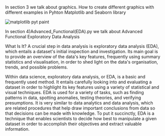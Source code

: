 In section 3 we talk about graphics. How to create different graphics with different examples in Pyhton Matplotlib and Seaborn library 

![matplotlib pyt paint](https://github.com/Bilgehanyaylali/collaboration/assets/151865735/05955629-edcb-437a-9083-b2298ca9f0c5)


 In section 4)Advanced_Functional(EDA).py we talk about Advanced Functional Exploratory Data Analysis

What Is It?
A crucial step in data analysis is exploratory data analysis (EDA), which entails a dataset's initial inspection and investigation. 
Its main goal is to provide an overview of the data's key features, frequently using summary statistics and visualisation, 
in order to shed light on the data's organisation, trends, and possible problems.

Within data science, exploratory data analysis, or EDA, is a basic and frequently used method. It entails carefully 
looking into and evaluating a dataset in order to highlight its key features using a variety of statistical and visual techniques.
EDA is used for a variety of tasks, such as finding patterns in data, spotting anomalies, testing theories, and verifying presumptions. 
It is very similar to data analytics and data analysis, which are related procedures that help draw important conclusions from data so that 
decisions can be made with knowledge. To put it succinctly, EDA is a technique that enables scientists to decide how best to manipulate
a given dataset in order to accomplish their objectives and extract valuable information.
